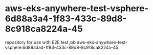 # aws-eks-anywhere-test-vsphere-6d88a3a4-1f83-433c-89d8-8c918ca8224a-45
repository for use with E2E test job aws-eks-anywhere-test-vsphere:6d88a3a4-1f83-433c-89d8-8c918ca8224a-45
